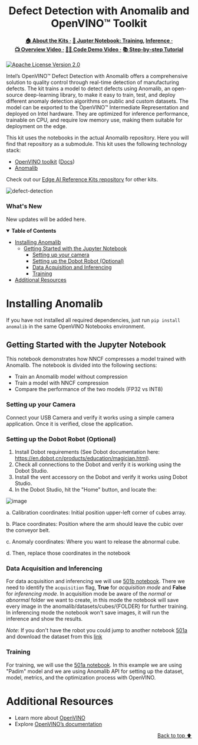 <div id="top" align="center">
  <h1>Defect Detection with Anomalib and OpenVINO™ Toolkit</h1>
  <h4>
    <a href="https://www.intel.com/content/www/us/en/developer/topic-technology/edge-5g/open-potential.html">🏠&nbsp;About&nbsp;the&nbsp;Kits&nbsp;·</a>
    <a href="https://github.com/openvinotoolkit/anomalib/blob/main/notebooks/500_use_cases/501_dobot/501a_training_a_model_with_cubes_from_a_robotic_arm.ipynb">📔&nbsp;Jupter Notebook: Training</a>,
    <a href="https://github.com/openvinotoolkit/anomalib/blob/main/notebooks/500_use_cases/501_dobot/501b_inference_with_a_robotic_arm.ipynb">Inference&nbsp;·</a>
    <a href="https://www.youtube.com/watch?v=ho6R69EDyao">📺&nbsp;Overview&nbsp;Video&nbsp;·</a>
    <a href="https://www.youtube.com/watch?v=OifcJbZRaGM">👨‍💻&nbsp;Code&nbsp;Demo&nbsp;Video&nbsp;·</a>
    <a href="https://www.intel.com/content/www/us/en/developer/articles/training/defect-detection-with-anomalib.html">📚&nbsp;Step&#8209;by&#8209;step&nbsp;Tutorial</a>
  </h4>
</div>

[![Apache License Version 2.0](https://img.shields.io/badge/license-Apache_2.0-green.svg)](https://github.com/openvinotoolkit/openvino_build_deploy/blob/master/LICENSE.txt)

Intel’s OpenVINO™ Defect Detection with Anomalib offers a comprehensive solution to quality control through real-time detection of manufacturing defects. The kit trains a model to detect defects using Anomalib, an open-source deep-learning library, to make it easy to train, test, and deploy different anomaly detection algorithms on public and custom datasets. The model can be exported to the OpenVINO™ Intermediate Representation and deployed on Intel hardware. They are optimized for inference performance, trainable on CPU, and require low memory use, making them suitable for deployment on the edge.

This kit uses the notebooks in the actual Anomalib repository. Here you will find that repository as a submodule. This kit uses the following technology stack:
- [OpenVINO toolkit](https://www.intel.com/content/www/us/en/developer/tools/openvino-toolkit/overview.html) ([Docs](https://docs.openvino.ai/))
- [Anomalib](https://github.com/openvinotoolkit/anomalib)

Check out our [Edge AI Reference Kits repository](/) for other kits.

![defect-detection](https://github.com/openvinotoolkit/openvino_notebooks/assets/138901786/cf933593-31f7-44a5-9cd1-fc68e8a719a9)

### What's New

New updates will be added here.

<details open><summary><b>Table of Contents</b></summary>
  
- [Installing Anomalib](#installing-anomalib)
  - [Getting Started with the Jupyter Notebook](#getting-started-with-the-jupyter-notebook)
    - [Setting up your camera](#setting-up-your-camera)
    - [Setting up the Dobot Robot (Optional)](#setting-up-the-dobot-robot-optional)
    - [Data Acquisition and Inferencing](#data-acquisition-and-inferencing)
    - [Training](#training)
- [Additional Resources](#additional-resources)

</details>

# Installing Anomalib

If you have not installed all required dependencies, just run `pip install anomalib` in the same OpenVINO Notebooks environment.

## Getting Started with the Jupyter Notebook

This notebook demonstrates how NNCF compresses a model trained with Anomalib. The notebook is divided into the following sections:

- Train an Anomalib model without compression
- Train a model with NNCF compression
- Compare the performance of the two models (FP32 vs INT8)

### Setting up your Camera

Connect your USB Camera and verify it works using a simple camera application. Once it is verified, close the application.

### Setting up the Dobot Robot (Optional)

1. Install Dobot requirements (See Dobot documentation here: https://en.dobot.cn/products/education/magician.html).
2. Check all connections to the Dobot and verify it is working using the Dobot Studio.
3. Install the vent accessory on the Dobot and verify it works using Dobot Studio.
4. In the Dobot Studio, hit the "Home" button, and locate the:

![image](https://user-images.githubusercontent.com/10940214/219142393-c589f275-e01a-44bb-b499-65ebeb83a3dd.png)

a. Calibration coordinates: Initial position upper-left corner of cubes array.

b. Place coordinates: Position where the arm should leave the cubic over the conveyor belt.

c. Anomaly coordinates: Where you want to release the abnormal cube.

d. Then, replace those coordinates in the notebook

### Data Acquisition and Inferencing

For data acquisition and inferencing we will use [501b notebook](https://github.com/openvinotoolkit/anomalib/blob/main/notebooks/500_use_cases/501_dobot/501b_inference_with_a_robotic_arm.ipynb). There we need to identify the `acquisition` flag, **True** for _acquisition mode_ and **False** for _inferencing mode_. In acquisition mode be aware of the _normal_ or _abnormal_ folder we want to create, in this mode the notebook will save every image in the anomalib/datasets/cubes/{FOLDER} for further training. In inferencing mode the notebook won't save images, it will run the inference and show the results.

_Note_: If you don't have the robot you could jump to another notebook [501a](https://github.com/openvinotoolkit/anomalib/blob/main/notebooks/500_use_cases/501_dobot/501a_training_a_model_with_cubes_from_a_robotic_arm.ipynb) and download the dataset from this [link](https://github.com/openvinotoolkit/anomalib/releases/tag/dobot)

### Training

For training, we will use the [501a notebook](https://github.com/openvinotoolkit/anomalib/blob/main/notebooks/500_use_cases/501_dobot/501a_training_a_model_with_cubes_from_a_robotic_arm.ipynb). In this example we are using "Padim" model and we are using Anomalib API for setting up the dataset, model, metrics, and the optimization process with OpenVINO.

# Additional Resources
- Learn more about [OpenVINO](https://www.intel.com/content/www/us/en/developer/tools/openvino-toolkit/overview.html)
- Explore [OpenVINO’s documentation](https://docs.openvino.ai/2023.0/home.html)

<p align="right"><a href="#top">Back to top ⬆️</a></p>
